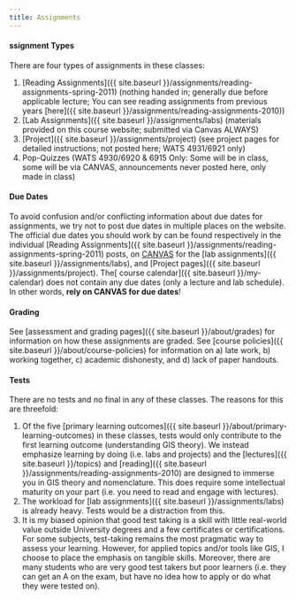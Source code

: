```yaml
---
title: Assignments
---
```


#### ssignment Types

There are four types of assignments in these classes:

1. [Reading Assignments]({{ site.baseurl }}/assignments/reading-assignments-spring-2011) (nothing handed in; generally due before applicable lecture; You can see reading assignments from previous years [here]({{ site.baseurl }}/assignments/reading-assignments-2010))
2. [Lab Assignments]({{ site.baseurl }}/assignments/labs) (materials provided on this course website; submitted via Canvas ALWAYS)
3. [Project]({{ site.baseurl }}/assignments/project) (see project pages for detailed instructions; not posted here; WATS 4931/6921 only)
4. Pop-Quizzes (WATS 4930/6920 & 6915 Only: Some will be in class, some will be via CANVAS, announcements never posted here, only made in class)

#### Due Dates

To avoid confusion and/or conflicting information about due dates for assignments, we try not to post due dates in multiple places on the website. The official due dates you should work by can be found respectively in the individual  [Reading Assignments]({{ site.baseurl }}/assignments/reading-assignments-spring-2011) posts, on [CANVAS](https://learn-usu.uen.org/login) for the [lab assignments]({{ site.baseurl }}/assignments/labs), and [Project pages]({{ site.baseurl }}/assignments/project). The[ course calendar]({{ site.baseurl }}/my-calendar) does not contain any due dates (only a lecture and lab schedule). In other words, **rely on CANVAS for due dates**! 

#### Grading

See [assessment and grading pages]({{ site.baseurl }}/about/grades) for information on how these assignments are graded. See [course policies]({{ site.baseurl }}/about/course-policies) for information on a) late work, b) working together, c) academic dishonesty, and d) lack of paper handouts. 

#### Tests

There are no tests and no final in any of these classes. The reasons for this are threefold: 

1. Of the five [primary learning outcomes]({{ site.baseurl }}/about/primary-learning-outcomes) in these classes, tests would only contribute to the first learning outcome (understanding GIS theory). We instead emphasize learning by doing (i.e. labs and projects) and the [lectures]({{ site.baseurl }}/topics) and [reading]({{ site.baseurl }}/assignments/reading-assignments-2010) are designed to immerse you in GIS theory and nomenclature. This does require some intellectual maturity on your part (i.e. you need to read and engage with lectures). 
2. The workload for [lab assignments]({{ site.baseurl }}/assignments/labs) is already heavy. Tests would be a distraction from this. 
3. It is my biased opinion that good test taking is a skill with little real-world value outside University degrees and a few certificates or certifications. For some subjects, test-taking remains the most pragmatic way to assess your learning. However, for applied topics and/or tools like GIS, I choose to place the emphasis on tangible skills. Moreover, there are many students who are very good test takers but poor learners (i.e. they can get an A on the exam, but have no idea how to apply or do what they were tested on). 

